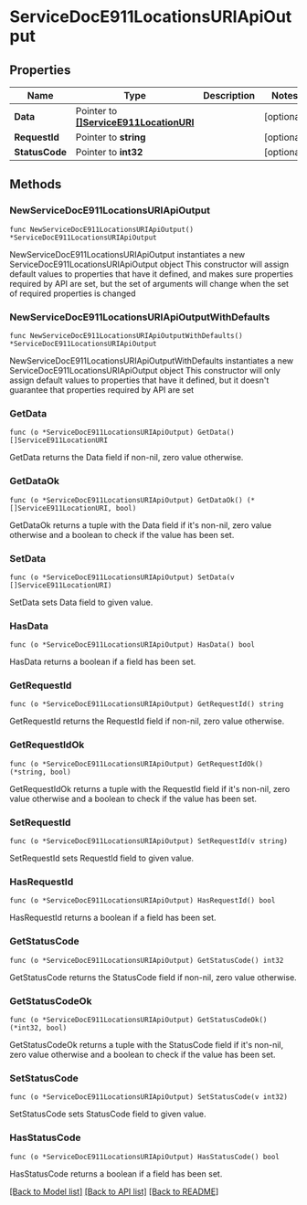 # ServiceDocE911LocationsURIApiOutput

## Properties

Name | Type | Description | Notes
------------ | ------------- | ------------- | -------------
**Data** | Pointer to [**[]ServiceE911LocationURI**](ServiceE911LocationURI.md) |  | [optional] 
**RequestId** | Pointer to **string** |  | [optional] 
**StatusCode** | Pointer to **int32** |  | [optional] 

## Methods

### NewServiceDocE911LocationsURIApiOutput

`func NewServiceDocE911LocationsURIApiOutput() *ServiceDocE911LocationsURIApiOutput`

NewServiceDocE911LocationsURIApiOutput instantiates a new ServiceDocE911LocationsURIApiOutput object
This constructor will assign default values to properties that have it defined,
and makes sure properties required by API are set, but the set of arguments
will change when the set of required properties is changed

### NewServiceDocE911LocationsURIApiOutputWithDefaults

`func NewServiceDocE911LocationsURIApiOutputWithDefaults() *ServiceDocE911LocationsURIApiOutput`

NewServiceDocE911LocationsURIApiOutputWithDefaults instantiates a new ServiceDocE911LocationsURIApiOutput object
This constructor will only assign default values to properties that have it defined,
but it doesn't guarantee that properties required by API are set

### GetData

`func (o *ServiceDocE911LocationsURIApiOutput) GetData() []ServiceE911LocationURI`

GetData returns the Data field if non-nil, zero value otherwise.

### GetDataOk

`func (o *ServiceDocE911LocationsURIApiOutput) GetDataOk() (*[]ServiceE911LocationURI, bool)`

GetDataOk returns a tuple with the Data field if it's non-nil, zero value otherwise
and a boolean to check if the value has been set.

### SetData

`func (o *ServiceDocE911LocationsURIApiOutput) SetData(v []ServiceE911LocationURI)`

SetData sets Data field to given value.

### HasData

`func (o *ServiceDocE911LocationsURIApiOutput) HasData() bool`

HasData returns a boolean if a field has been set.

### GetRequestId

`func (o *ServiceDocE911LocationsURIApiOutput) GetRequestId() string`

GetRequestId returns the RequestId field if non-nil, zero value otherwise.

### GetRequestIdOk

`func (o *ServiceDocE911LocationsURIApiOutput) GetRequestIdOk() (*string, bool)`

GetRequestIdOk returns a tuple with the RequestId field if it's non-nil, zero value otherwise
and a boolean to check if the value has been set.

### SetRequestId

`func (o *ServiceDocE911LocationsURIApiOutput) SetRequestId(v string)`

SetRequestId sets RequestId field to given value.

### HasRequestId

`func (o *ServiceDocE911LocationsURIApiOutput) HasRequestId() bool`

HasRequestId returns a boolean if a field has been set.

### GetStatusCode

`func (o *ServiceDocE911LocationsURIApiOutput) GetStatusCode() int32`

GetStatusCode returns the StatusCode field if non-nil, zero value otherwise.

### GetStatusCodeOk

`func (o *ServiceDocE911LocationsURIApiOutput) GetStatusCodeOk() (*int32, bool)`

GetStatusCodeOk returns a tuple with the StatusCode field if it's non-nil, zero value otherwise
and a boolean to check if the value has been set.

### SetStatusCode

`func (o *ServiceDocE911LocationsURIApiOutput) SetStatusCode(v int32)`

SetStatusCode sets StatusCode field to given value.

### HasStatusCode

`func (o *ServiceDocE911LocationsURIApiOutput) HasStatusCode() bool`

HasStatusCode returns a boolean if a field has been set.


[[Back to Model list]](../README.md#documentation-for-models) [[Back to API list]](../README.md#documentation-for-api-endpoints) [[Back to README]](../README.md)


